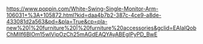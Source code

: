 https://www.poppin.com/White-Swing-Single-Monitor-Arm-106031+%3A+105872.html?kid=daa4b7b2-387c-4ce9-a8de-433081d2a563&pd=&pla=True&cp=pla-new%20|%20furniture%20|%20furniture%20accessories&gclid=EAIaIQobChMIlf6BlOm15wIVipOzCh25mAGdEAQYAyABEgIPyPD_BwE
